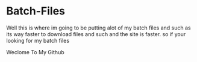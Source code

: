 # Batch-Files
Well this is where im going to be putting alot of my batch files and such as its way faster to download files and such and the site is faster. so if your looking for my batch files 

Weclome To My Github
